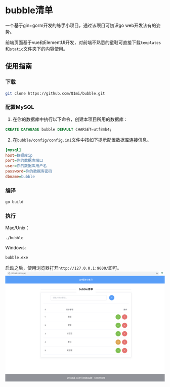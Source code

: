 # bubble清单

一个基于gin+gorm开发的练手小项目，通过该项目可初识go web开发该有的姿势。

前端页面基于vue和ElementUI开发，对前端不熟悉的童鞋可直接下载`templates`和`static`文件夹下的内容使用。

## 使用指南
### 下载
```bash
git clone https://github.com/Q1mi/bubble.git
```
### 配置MySQL
1. 在你的数据库中执行以下命令，创建本项目所用的数据库：
```sql
CREATE DATABASE bubble DEFAULT CHARSET=utf8mb4;
```
2. 在`bubble/config/config.ini`文件中按如下提示配置数据库连接信息。
```ini
[mysql]
host=数据库ip
port=你的数据库端口
user=你的数据库用户名
password=你的数据库密码
dbname=bubble
```

### 编译
```bash
go build
```

### 执行

Mac/Unix：
```bash
./bubble
```
Windows:
```bash
bubble.exe
```

启动之后，使用浏览器打开`http://127.0.0.1:9000/`即可。
![example.png](./example.png)